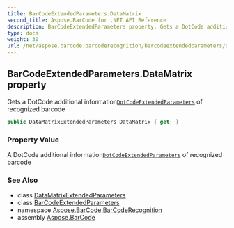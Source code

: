 ```yaml
---
title: BarCodeExtendedParameters.DataMatrix
second_title: Aspose.BarCode for .NET API Reference
description: BarCodeExtendedParameters property. Gets a DotCode additional informationDotCodeExtendedParameters of recognized barcode
type: docs
weight: 30
url: /net/aspose.barcode.barcoderecognition/barcodeextendedparameters/datamatrix/
---
```

## BarCodeExtendedParameters.DataMatrix property

Gets a DotCode additional information[`DotCodeExtendedParameters`](../../dotcodeextendedparameters/) of recognized barcode

```csharp
public DataMatrixExtendedParameters DataMatrix { get; }
```

### Property Value

A DotCode additional information[`DotCodeExtendedParameters`](../../dotcodeextendedparameters/) of recognized barcode

### See Also

* class [DataMatrixExtendedParameters](../../datamatrixextendedparameters/)
* class [BarCodeExtendedParameters](../)
* namespace [Aspose.BarCode.BarCodeRecognition](../../barcodeextendedparameters/)
* assembly [Aspose.BarCode](../../../)


